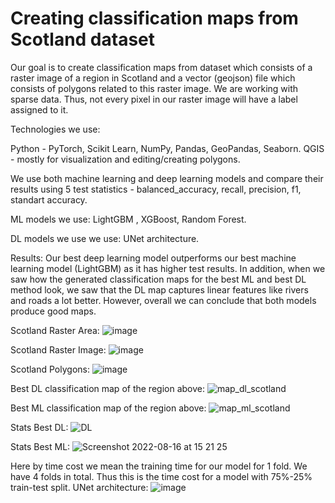 # Creating classification maps from Scotland dataset

Our goal is to create classification maps from dataset which 
consists of a raster image of a region in Scotland and a vector (geojson)
file which consists of polygons related to this raster image. We are
working with sparse data. Thus, not every pixel in our raster image will 
have a label assigned to it. 

Technologies we use:

Python - PyTorch, Scikit Learn, NumPy, Pandas, GeoPandas, Seaborn.
QGIS - mostly for visualization and editing/creating polygons.
                  
We use both machine learning and deep learning models and compare their results using
5 test statistics - balanced_accuracy, recall, precision, f1, standart accuracy.

ML models we use: LightGBM , XGBoost, Random Forest.

DL models we use we use:  UNet architecture.

Results: Our best deep learning model outperforms our best machine learning
model (LightGBM) as it has higher test results. In addition, when we saw how the
generated classification maps for the best ML and best DL method look, we saw that
the DL map captures linear features like rivers and roads a lot better. However, overall
we can conclude that both models produce good maps.

Scotland Raster Area:
![image](https://user-images.githubusercontent.com/77898273/184901038-00921e14-1528-4956-abf5-ebb6e7b6233a.png)

Scotland Raster Image:
![image](https://user-images.githubusercontent.com/77898273/184900618-37720bb2-8316-4f5b-9296-c4d55b42702d.png)

Scotland Polygons:
![image](https://user-images.githubusercontent.com/77898273/184901404-0cfe8a7d-6093-482f-b7bc-ef7eb8263aa6.png)

Best DL classification map of the region above:
![map_dl_scotland](https://user-images.githubusercontent.com/77898273/184902824-327e0362-2cb4-401a-b97a-e8b7a0a26793.png)

Best ML classification map of the region above:
![map_ml_scotland](https://user-images.githubusercontent.com/77898273/184902915-ff2ea91f-2bba-43f1-82c4-882858647002.png)

Stats Best DL:
![DL](https://user-images.githubusercontent.com/77898273/184903806-ce095654-b6e5-4e76-a417-3e1ad6251c98.png)

Stats Best ML:
![Screenshot 2022-08-16 at 15 21 25](https://user-images.githubusercontent.com/77898273/184903840-6dde4f22-7edb-472e-b91c-65cbbb670561.png)

Here by time cost we mean the training time for our model for 1 fold. We have 4 folds in total.
Thus this is the time cost for a model with 75%-25% train-test split.
UNet architecture:
![image](https://user-images.githubusercontent.com/77898273/184901603-8daeae8d-89ca-460b-ae3e-b372d3e87376.png)




